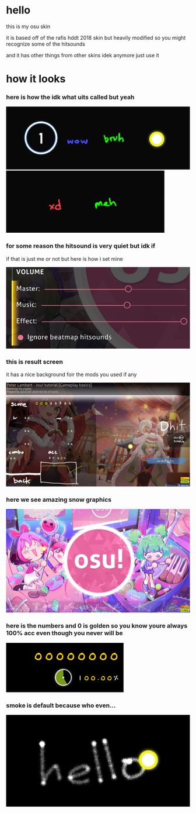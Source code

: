# hello
this is my osu skin

it is based off of the rafis hddt 2018 skin but heavily modified so you might recognize some of the hitsounds

and it has other things from other skins idek anymore just use it

# how it looks

### here is how the idk what uits called but yeah
![circle, 50, 100, cursor](https://github.com/cpuQ/skin/blob/main/2023-02-01%2017.28.28.png)
![miss and 100k](https://github.com/cpuQ/skin/blob/main/2023-02-01%2017.28.17.png)

### for some reason the hitsound is very quiet but idk if
if that is just me or not but here is how i set mine

![volume](https://github.com/cpuQ/skin/blob/main/2023-02-01%2017.27.25.png)

### this is result screen
it has a nice background foir the mods you used if any

![result](https://github.com/cpuQ/skin/blob/main/2023-02-01%2017.43.35.png)

### here we see amazing snow graphics
![snow](https://github.com/cpuQ/skin/blob/main/2023-02-01%2017.27.35.png)

### here is the numbers and 0 is golden so you know youre always 100% acc even though you never will be
![numbers](https://github.com/cpuQ/skin/blob/main/2023-02-01%2017.29.06.png)

### smoke is default because who even...
![smoke](https://github.com/cpuQ/skin/blob/main/2023-02-01%2017.43.43.png)
